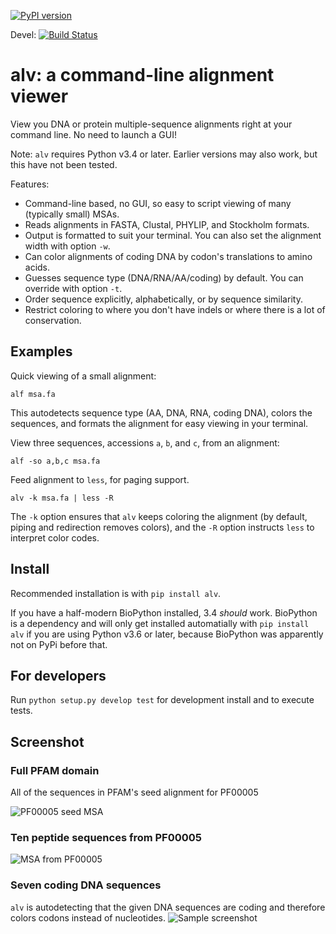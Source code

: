 [![PyPI version](https://badge.fury.io/py/alv.svg)](https://badge.fury.io/py/alv) 

Devel: [![Build Status](https://travis-ci.org/arvestad/alv.svg?branch=devel)](https://travis-ci.org/arvestad/alv)
# alv: a command-line alignment viewer

View you DNA or protein multiple-sequence alignments right at your command line. No need to launch a
GUI!

Note: `alv` requires Python v3.4 or later. Earlier versions may also work, but this have not been tested.

Features:

* Command-line based, no GUI, so easy to script viewing of many (typically small) MSAs.
* Reads alignments in FASTA, Clustal, PHYLIP, and Stockholm formats. 
* Output is formatted to suit your terminal. You can also set the alignment width with option `-w`.
* Can color alignments of coding DNA by codon's translations to amino acids.
* Guesses sequence type (DNA/RNA/AA/coding) by default. You can override with option `-t`.
* Order sequence explicitly, alphabetically, or by sequence similarity.
* Restrict coloring to where you don't have indels or where there is a lot of conservation.

## Examples

Quick viewing of a small alignment:
```
alf msa.fa
```
This autodetects sequence type (AA, DNA, RNA, coding DNA), colors the sequences, and formats the
alignment for easy viewing in your terminal.

View three sequences, accessions `a`, `b`, and `c`, from an alignment:
```
alf -so a,b,c msa.fa
```

Feed alignment to `less`, for paging support.
```
alv -k msa.fa | less -R
```
The `-k` option ensures that `alv` keeps coloring the alignment (by default, piping
and redirection removes colors), and the `-R` option instructs `less` to interpret color codes.

## Install

Recommended installation is with `pip install alv`.

If you have a half-modern BioPython installed, 3.4 _should_ work. 
BioPython is a dependency and will only get installed automatially with `pip install alv`
if you are using Python v3.6 or later, because BioPython was apparently not on PyPi before that.

## For developers

Run `python setup.py develop test` for development install and to execute tests.

## Screenshot

### Full PFAM domain

All of the sequences in PFAM's seed alignment for PF00005

![PF00005 seed MSA](https://github.com/arvestad/alv/blob/master/doc/screenshot_PF00005.png)

### Ten peptide sequences from PF00005

![MSA from PF00005](https://github.com/arvestad/alv/blob/master/doc/screenshot_1.png)

### Seven coding DNA sequences

`alv` is autodetecting that the given DNA sequences are coding and therefore colors codons instead
of nucleotides.
![Sample screenshot](https://github.com/arvestad/alv/blob/master/doc/screenshot_2.png)
